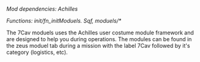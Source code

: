 _Mod dependencies: Achilles_

_Functions: init/fn_initModuels. Sqf, moduels/*_

The 7Cav moduels uses the Achilles user costume module framework and are designed to help you during operations. The modules can be found in the zeus moduel tab during a mission with the label 7Cav followed by it's category (logistics, etc).